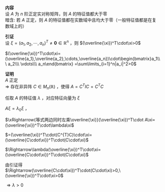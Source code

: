 **内容**  
设 $A$ 为 $n$ 阶正定实对称矩阵，则 $A$ 的特征值都大于零  
暗含: 若 $A$ 正定，则 $A$ 的特征值都在实数域中且均大于零（一般特征值都是在复数域上的）  
  
**引证**  
设 $\xi=(a_1,a_2,\cdots,a_n)^T\neq\mathbf{0}\in\mathbb{R}^n$ ，则 $(\overline{\xi})^T\cdot\xi>0$  
  
 $(\overline{\xi})^T\cdot\xi=(\overline{a_1},\overline{a_2},\cdots,\overline{a_n})\cdot\begin{bmatrix}a_1\\\ a_2\\\ \vdots\\\ a_n\end{bmatrix}  
=\sum\limits_{i=1}^n|a_i|^2>0$  
  
**证明**  
 $A$ 正定  
 $\Rightarrow$ 存在非异阵 $C\in M_n(\mathbb{R})$ ，使得 $A=C^TIC=C^TC$  
  
任取 $A$ 的特征值 $\lambda$ ，对应特征向量为 $\xi$  
  
 $A\xi=\lambda_0\xi$ ，  
  
 $\xRightarrow{等式两边同时左乘\overline{\xi}}(\overline{\xi})^T\cdot A\xi=(\overline{\xi})^T\cdot\lambda\xi$  
  
 $=(\overline{\xi})^T\cdot(C^{T}C)\cdot\xi=(\overline{C\cdot\xi})^T\cdot(C\cdot\xi)$  
  
 $\Rightarrow\lambda(\overline{\xi})^T\cdot\xi=(\overline{C\cdot\xi})^T\cdot(C\cdot\xi)$  
  
由引证得  
 $\Rightarrow(\overline{C\cdot\xi})^T\cdot(C\cdot\xi)>0,\ (\overline{\xi})^T\cdot\xi>0$  
  
 $\Rightarrow\lambda>0$  
